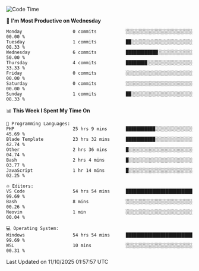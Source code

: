 <!--START_SECTION:waka-->
![Code Time](http://img.shields.io/badge/Code%20Time-6%2C101%20hrs%2052%20mins-blue)

📅 **I'm Most Productive on Wednesday** 

```text
Monday                   0 commits           ░░░░░░░░░░░░░░░░░░░░░░░░░   00.00 % 
Tuesday                  1 commits           ██░░░░░░░░░░░░░░░░░░░░░░░   08.33 % 
Wednesday                6 commits           ████████████░░░░░░░░░░░░░   50.00 % 
Thursday                 4 commits           ████████░░░░░░░░░░░░░░░░░   33.33 % 
Friday                   0 commits           ░░░░░░░░░░░░░░░░░░░░░░░░░   00.00 % 
Saturday                 0 commits           ░░░░░░░░░░░░░░░░░░░░░░░░░   00.00 % 
Sunday                   1 commits           ██░░░░░░░░░░░░░░░░░░░░░░░   08.33 % 
```


📊 **This Week I Spent My Time On** 

```text
💬 Programming Languages: 
PHP                      25 hrs 9 mins       ███████████░░░░░░░░░░░░░░   45.69 % 
Blade Template           23 hrs 32 mins      ███████████░░░░░░░░░░░░░░   42.74 % 
Other                    2 hrs 36 mins       █░░░░░░░░░░░░░░░░░░░░░░░░   04.74 % 
Bash                     2 hrs 4 mins        █░░░░░░░░░░░░░░░░░░░░░░░░   03.77 % 
JavaScript               1 hr 14 mins        █░░░░░░░░░░░░░░░░░░░░░░░░   02.25 % 

🔥 Editors: 
VS Code                  54 hrs 54 mins      █████████████████████████   99.69 % 
Bash                     8 mins              ░░░░░░░░░░░░░░░░░░░░░░░░░   00.26 % 
Neovim                   1 min               ░░░░░░░░░░░░░░░░░░░░░░░░░   00.04 % 

💻 Operating System: 
Windows                  54 hrs 54 mins      █████████████████████████   99.69 % 
WSL                      10 mins             ░░░░░░░░░░░░░░░░░░░░░░░░░   00.31 % 
```


 Last Updated on 11/10/2025 01:57:57 UTC
<!--END_SECTION:waka-->
